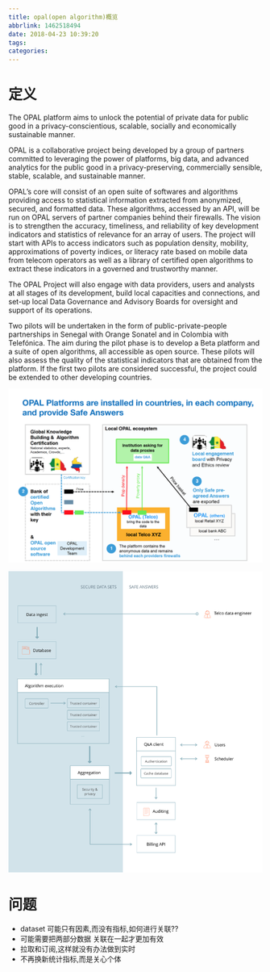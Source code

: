 ```yaml
---
title: opal(open algorithm)概览
abbrlink: 1462518494
date: 2018-04-23 10:39:20
tags:
categories:
---
```

# 定义
The OPAL platform aims to unlock the potential of private data for public good in a privacy-conscientious, scalable, socially and economically sustainable manner.

OPAL is a collaborative project being developed by a group of partners committed to leveraging the power of platforms, big data, and advanced analytics for the public good in a privacy-preserving, commercially sensible, stable, scalable, and sustainable manner.

OPAL’s core will consist of an open suite of softwares and algorithms providing access to statistical information extracted from anonymized, secured, and formatted data. These algorithms, accessed by an API, will be run on OPAL servers of partner companies behind their firewalls. The vision is to strengthen the accuracy, timeliness, and reliability of key development indicators and statistics of relevance for an array of users. The project will start with APIs to access indicators such as population density, mobility, approximations of poverty indices, or literacy rate based on mobile data from telecom operators as well as a library of certified open algorithms to extract these indicators in a governed and trustworthy manner.

The OPAL Project will also engage with data providers, users and analysts at all stages of its development, build local capacities and connections, and set-up local Data Governance and Advisory Boards for oversight and support of its operations.

Two pilots will be undertaken in the form of public-private-people partnerships in Senegal with Orange Sonatel and in Colombia with Telefónica. The aim during the pilot phase is to develop a Beta platform and a suite of open algorithms, all accessible as open source. These pilots will also assess the quality of the statistical indicators that are obtained from the platform. If the first two pilots are considered successful, the project could be extended to other developing countries.


![upload successful](/images/pasted-165.png)


![upload successful](/images/pasted-166.png)



# 问题
- dataset 可能只有因素,而没有指标,如何进行关联?? 
- 可能需要把两部分数据 关联在一起才更加有效
- 拉取和订阅,这样就没有办法做到实时
- 不再换新统计指标,而是关心个体